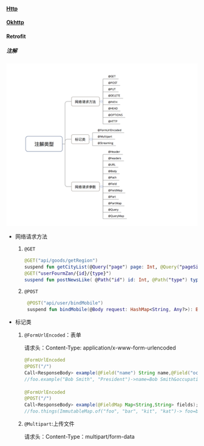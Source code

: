 #### [Http](https://www.jianshu.com/p/e853bb7b8634)



#### [Okhttp](https://www.jianshu.com/p/e0f65a6281fe)

#### Retrofit

##### 注解

<img src="pic\aHR0cDovL3VwbG9hZC1pbWFnZXMuamlhbnNodS5pby91cGxvYWRfaW1hZ2VzLzk0NDM2NS1lZTc0N2QxZTMzMWVkNWE0LnBuZz9pbWFnZU1vZ3IyL2F1dG8tb3JpZW50L3N0cmlwJTdDaW1hZ2VWaWV3Mi8yL3cvMTI0MA" alt="注解类型" style="zoom:67%;" />

- 网络请求方法

  1. `@GET`

     ```kotlin
     @GET("api/goods/getRegion")
     suspend fun getCityList(@Query("page") page: Int, @Query("pageSize") pageSize: Int):BaseResultData<CityListRes?>
     @GET("userFourmZan/{id}/{type}")
     suspend fun postNewsLike( @Path("id") id: Int, @Path("type") type: Int): BaseResultData<Any?>
     ```

     

  2. `@POST`

     ```kotlin
      @POST("api/user/bindMobile")
      suspend fun bindMobile(@Body request: HashMap<String, Any?>): BaseResultData<LoginRes?>
     ```

- 标记类

  1. `@FormUrlEncoded`：表单

     请求头：Content-Type: application/x-www-form-urlencoded

     ```java
     @FormUrlEncoded
     @POST("/")
     Call<ResponseBody> example(@Field("name") String name,@Field("occupation") String occupation);
     //foo.example("Bob Smith", "President")->name=Bob Smith&occupation=President
     
     @FormUrlEncoded
     @POST("/")
     Call<ResponseBody> example(@FieldMap Map<String,String> fields);
     //foo.things(ImmutableMap.of("foo", "bar", "kit", "kat")-> foo=bar&kit=kat
     ```
     
  2. `@Multipart`:上传文件
  
     请求头：Content-Type：multipart/form-data
  
     
